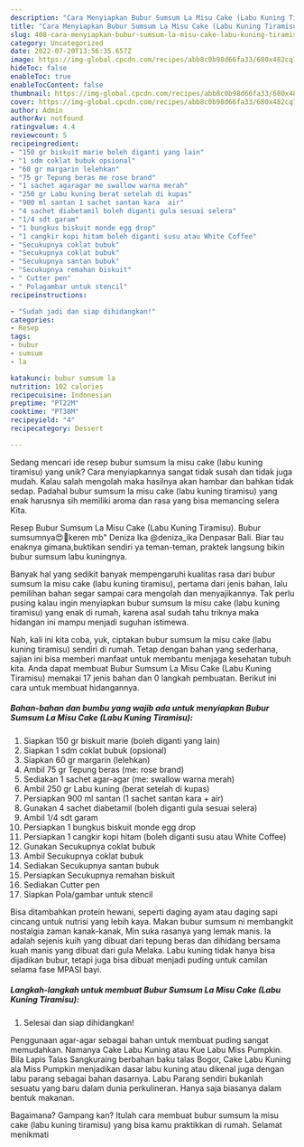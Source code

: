 ```yaml
---
description: "Cara Menyiapkan Bubur Sumsum La Misu Cake (Labu Kuning Tiramisu) yang Lezat"
title: "Cara Menyiapkan Bubur Sumsum La Misu Cake (Labu Kuning Tiramisu) yang Lezat"
slug: 408-cara-menyiapkan-bubur-sumsum-la-misu-cake-labu-kuning-tiramisu-yang-lezat
category: Uncategorized
date: 2022-07-20T13:56:35.657Z
image: https://img-global.cpcdn.com/recipes/abb8c0b98d66fa33/680x482cq70/bubur-sumsum-la-misu-cake-labu-kuning-tiramisu-foto-resep-utama.jpg
hideToc: false
enableToc: true
enableTocContent: false
thumbnail: https://img-global.cpcdn.com/recipes/abb8c0b98d66fa33/680x482cq70/bubur-sumsum-la-misu-cake-labu-kuning-tiramisu-foto-resep-utama.jpg
cover: https://img-global.cpcdn.com/recipes/abb8c0b98d66fa33/680x482cq70/bubur-sumsum-la-misu-cake-labu-kuning-tiramisu-foto-resep-utama.jpg
author: Admin
authorAv: notfound
ratingvalue: 4.4
reviewcount: 5
recipeingredient:
- "150 gr biskuit marie boleh diganti yang lain"
- "1 sdm coklat bubuk opsional"
- "60 gr margarin lelehkan"
- "75 gr Tepung beras me rose brand"
- "1 sachet agaragar me swallow warna merah"
- "250 gr Labu kuning berat setelah di kupas"
- "900 ml santan 1 sachet santan kara  air"
- "4 sachet diabetamil boleh diganti gula sesuai selera"
- "1/4 sdt garam"
- "1 bungkus biskuit monde egg drop"
- "1 cangkir kopi hitam boleh diganti susu atau White Coffee"
- "Secukupnya coklat bubuk"
- "Secukupnya coklat bubuk"
- "Secukupnya santan bubuk"
- "Secukupnya remahan biskuit"
- " Cutter pen"
- " Polagambar untuk stencil"
recipeinstructions:

- "Sudah jadi dan siap dihidangkan!"
categories:
- Resep
tags:
- bubur
- sumsum
- la

katakunci: bubur sumsum la 
nutrition: 102 calories
recipecuisine: Indonesian
preptime: "PT22M"
cooktime: "PT38M"
recipeyield: "4"
recipecategory: Dessert

---
```





Sedang mencari ide resep bubur sumsum la misu cake (labu kuning tiramisu) yang unik? Cara menyiapkannya sangat tidak susah dan tidak juga mudah. Kalau salah mengolah maka hasilnya akan hambar dan bahkan tidak sedap. Padahal bubur sumsum la misu cake (labu kuning tiramisu) yang enak harusnya sih memiliki aroma dan rasa yang bisa memancing selera Kita.





Resep Bubur Sumsum La Misu Cake (Labu Kuning Tiramisu). Bubur sumsumnya😍🤩keren mb&#34; Deniza Ika @deniza_ika Denpasar Bali. Biar tau enaknya gimana,buktikan sendiri ya teman-teman, praktek langsung bikin bubur sumsum labu kuningnya.

Banyak hal yang sedikit banyak mempengaruhi kualitas rasa dari bubur sumsum la misu cake (labu kuning tiramisu), pertama dari jenis bahan, lalu pemilihan bahan segar sampai cara mengolah dan menyajikannya. Tak perlu pusing kalau ingin menyiapkan bubur sumsum la misu cake (labu kuning tiramisu) yang enak di rumah, karena asal sudah tahu triknya maka hidangan ini mampu menjadi suguhan istimewa.






Nah, kali ini kita coba, yuk, ciptakan bubur sumsum la misu cake (labu kuning tiramisu) sendiri di rumah. Tetap dengan bahan yang sederhana, sajian ini bisa memberi manfaat untuk membantu menjaga kesehatan tubuh kita. Anda dapat membuat Bubur Sumsum La Misu Cake (Labu Kuning Tiramisu) memakai 17 jenis bahan dan 0 langkah pembuatan. Berikut ini cara untuk membuat hidangannya.

<!--inarticleads1-->

##### Bahan-bahan dan bumbu yang wajib ada untuk menyiapkan Bubur Sumsum La Misu Cake (Labu Kuning Tiramisu):

1. Siapkan 150 gr biskuit marie (boleh diganti yang lain)
1. Siapkan 1 sdm coklat bubuk (opsional)
1. Siapkan 60 gr margarin (lelehkan)
1. Ambil 75 gr Tepung beras (me: rose brand)
1. Sediakan 1 sachet agar-agar (me: swallow warna merah)
1. Ambil 250 gr Labu kuning (berat setelah di kupas)
1. Persiapkan 900 ml santan (1 sachet santan kara + air)
1. Gunakan 4 sachet diabetamil (boleh diganti gula sesuai selera)
1. Ambil 1/4 sdt garam
1. Persiapkan 1 bungkus biskuit monde egg drop
1. Persiapkan 1 cangkir kopi hitam (boleh diganti susu atau White Coffee)
1. Gunakan Secukupnya coklat bubuk
1. Ambil Secukupnya coklat bubuk
1. Sediakan Secukupnya santan bubuk
1. Persiapkan Secukupnya remahan biskuit
1. Sediakan  Cutter pen
1. Siapkan  Pola/gambar untuk stencil


Bisa ditambahkan protein hewani, seperti daging ayam atau daging sapi cincang untuk nutrisi yang lebih kaya. Makan bubur sumsum ni membangkit nostalgia zaman kanak-kanak, Min suka rasanya yang lemak manis. Ia adalah sejenis kuih yang dibuat dari tepung beras dan dihidang bersama kuah manis yang dibuat dari gula Melaka. Labu kuning tidak hanya bisa dijadikan bubur, tetapi juga bisa dibuat menjadi puding untuk camilan selama fase MPASI bayi. 

<!--inarticleads2-->

##### Langkah-langkah untuk membuat Bubur Sumsum La Misu Cake (Labu Kuning Tiramisu):


1. Selesai dan siap dihidangkan!

Penggunaan agar-agar sebagai bahan untuk membuat puding sangat memudahkan. Namanya Cake Labu Kuning atau Kue Labu Miss Pumpkin. Bila Lapis Talas Sangkuraing berbahan baku talas Bogor, Cake Labu Kuning ala Miss Pumpkin menjadikan dasar labu kuning atau dikenal juga dengan labu parang sebagai bahan dasarnya. Labu Parang sendiri bukanlah sesuatu yang baru dalam dunia perkulineran. Hanya saja biasanya dalam bentuk makanan. 

Bagaimana? Gampang kan? Itulah cara membuat bubur sumsum la misu cake (labu kuning tiramisu) yang bisa kamu praktikkan di rumah. Selamat menikmati
